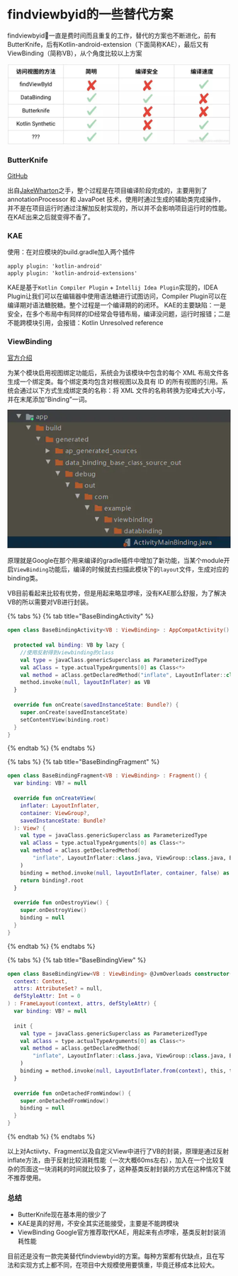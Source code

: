 # findviewbyid的一些替代方案

findviewbyid一直是费时间而且重复的工作，替代的方案也不断进化，前有ButterKnife，后有Kotlin-android-extension（下面简称KAE），最后又有ViewBinding（简称VB），从个角度比较以上方案

![](<../.gitbook/assets/image (13).png>)

### ButterKnife

[GitHub](https://github.com/JakeWharton/butterknife)

出自[JakeWharton](https://github.com/JakeWharton)之手，整个过程是在项目编译阶段完成的，主要用到了 annotationProcessor 和 JavaPoet 技术，使用时通过生成的辅助类完成操作，并不是在项目运行时通过注解加反射实现的，所以并不会影响项目运行时的性能。在KAE出来之后就变得不香了。

### KAE

使用：在对应模块的build.gradle加入两个插件

```
apply plugin: 'kotlin-android'
apply plugin: 'kotlin-android-extensions' 
```

KAE是基于`Kotlin Compiler Plugin` + `Intellij Idea Plugin`实现的，IDEA Plugin让我们可以在编辑器中使用语法糖进行试图访问，Compiler Plugin可以在编译期对语法糖脱糖。整个过程是一个编译期的的闭环。 KAE的主要缺陷：一是安全，在多个布局中有同样的ID经常会导错布局，编译没问题，运行时报错；二是不能跨模块引用，会报错：Kotlin Unresolved reference

### ViewBinding

[官方介绍](https://developer.android.com/topic/libraries/view-binding?hl=zh-cn#setup)

为某个模块启用视图绑定功能后，系统会为该模块中包含的每个 XML 布局文件各生成一个绑定类。每个绑定类均包含对根视图以及具有 ID 的所有视图的引用。系统会通过以下方式生成绑定类的名称：将 XML 文件的名称转换为驼峰式大小写，并在末尾添加“Binding”一词。

![](<../.gitbook/assets/image (68).png>)

原理就是Google在那个用来编译的gradle插件中增加了新功能，当某个module开启`ViewBinding`功能后，编译的时候就去扫描此模块下的`layout`文件，生成对应的binding类。

VB目前看起来比较有优势，但是用起来略显啰嗦，没有KAE那么舒服，为了解决VB的所以需要对VB进行封装。

{% tabs %}
{% tab title="BaseBindingActivity" %}
```kotlin
open class BaseBindingActivity<VB : ViewBinding> : AppCompatActivity() {

  protected val binding: VB by lazy {
    //使用反射得到viewbinding的class
    val type = javaClass.genericSuperclass as ParameterizedType
    val aClass = type.actualTypeArguments[0] as Class<*>
    val method = aClass.getDeclaredMethod("inflate", LayoutInflater::class.java)
    method.invoke(null, layoutInflater) as VB
  }

  override fun onCreate(savedInstanceState: Bundle?) {
    super.onCreate(savedInstanceState)
    setContentView(binding.root)
  }
}
```
{% endtab %}
{% endtabs %}

{% tabs %}
{% tab title="BaseBindingFragment" %}
```kotlin
open class BaseBindingFragment<VB : ViewBinding> : Fragment() {
  var binding: VB? = null

  override fun onCreateView(
    inflater: LayoutInflater,
    container: ViewGroup?,
    savedInstanceState: Bundle?
  ): View? {
    val type = javaClass.genericSuperclass as ParameterizedType
    val aClass = type.actualTypeArguments[0] as Class<*>
    val method = aClass.getDeclaredMethod(
        "inflate", LayoutInflater::class.java, ViewGroup::class.java, Boolean::class.java
    )
    binding = method.invoke(null, layoutInflater, container, false) as VB
    return binding?.root
  }

  override fun onDestroyView() {
    super.onDestroyView()
    binding = null
  }
}
```
{% endtab %}
{% endtabs %}

{% tabs %}
{% tab title="BaseBindingView" %}
```kotlin
open class BaseBindingView<VB : ViewBinding> @JvmOverloads constructor(
  context: Context,
  attrs: AttributeSet? = null,
  defStyleAttr: Int = 0
) : FrameLayout(context, attrs, defStyleAttr) {
  var binding: VB? = null

  init {
    val type = javaClass.genericSuperclass as ParameterizedType
    val aClass = type.actualTypeArguments[0] as Class<*>
    val method = aClass.getDeclaredMethod(
        "inflate", LayoutInflater::class.java, ViewGroup::class.java, Boolean::class.java
    )
    binding = method.invoke(null, LayoutInflater.from(context), this, true) as VB
  }

  override fun onDetachedFromWindow() {
    super.onDetachedFromWindow()
    binding = null
  }
}
```
{% endtab %}
{% endtabs %}

以上对Actiivty、Fragment以及自定义View中进行了VB的封装，原理是通过反射 inflate方法，由于反射比较消耗性能（一次大概60ms左右），加入在一个比较复杂的页面这一块消耗的时间就比较多了，这种基类反射封装的方式在这种情况下就不推荐使用。

### 总结

* ButterKnife现在基本用的很少了&#x20;
* KAE是真的好用，不安全其实还能接受，主要是不能跨模块
* ViewBinding Google官方推荐取代KAE，用起来有点啰嗦，基类反射封装消耗性能

目前还是没有一款完美替代findviewbyid的方案。每种方案都有优缺点，且在写法和实现方式上都不同，在项目中大规模使用要慎重，毕竟迁移成本比较大。

